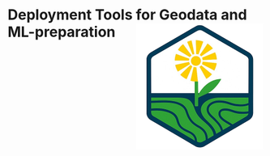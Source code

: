 # Deployment Tools for Geodata and ML-preparation <img align="right" width="250" src="/man/figures/dandelion_logo.png">


